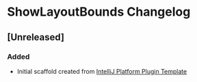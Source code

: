 <!-- Keep a Changelog guide -> https://keepachangelog.com -->

# ShowLayoutBounds Changelog

## [Unreleased]
### Added
- Initial scaffold created from [IntelliJ Platform Plugin Template](https://github.com/JetBrains/intellij-platform-plugin-template)
